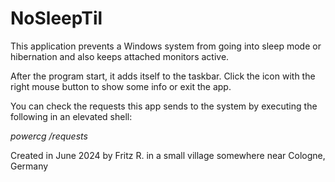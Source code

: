 # NoSleepTil
This application prevents a Windows system from 
going into sleep mode or hibernation and also 
keeps attached monitors active.

After the program start, it adds itself to the 
taskbar. Click the icon with the right mouse 
button to show some info or exit the app.

You can check the requests this app sends 
to the system by executing the following 
in an elevated shell:

_powercg /requests_

Created in June 2024 by Fritz R.
in a small village 
somewhere near Cologne, Germany
